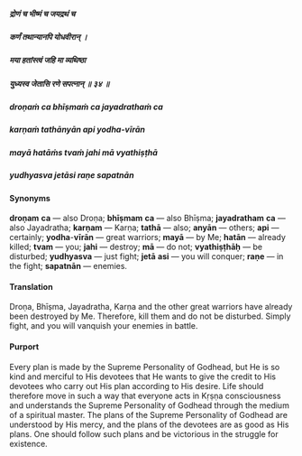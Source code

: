 ##### द्रोणं च भीष्मं च जयद्रथं च
##### कर्णं तथान्यानपि योधवीरान् ।
##### मया हतांस्त्वं जहि मा व्यथिष्ठा
##### युध्यस्व जेतासि रणे सपत्नान् ॥ ३४ ॥

##### droṇaṁ ca bhīṣmaṁ ca jayadrathaṁ ca
##### karṇaṁ tathānyān api yodha-vīrān
##### mayā hatāṁs tvaṁ jahi mā vyathiṣṭhā
##### yudhyasva jetāsi raṇe sapatnān

#### Synonyms

**droṇam** **ca** — also Droṇa; **bhīṣmam** **ca** — also Bhīṣma; **jayadratham** **ca** — also Jayadratha; **karṇam** — Karṇa; **tathā** — also; **anyān** — others; **api** — certainly; **yodha**-**vīrān** — great warriors; **mayā** — by Me; **hatān** — already killed; **tvam** — you; **jahi** — destroy; **mā** — do not; **vyathiṣṭhāḥ** — be disturbed; **yudhyasva** — just fight; **jetā** **asi** — you will conquer; **raṇe** — in the fight; **sapatnān** — enemies.

#### Translation

Droṇa, Bhīṣma, Jayadratha, Karṇa and the other great warriors have already been destroyed by Me. Therefore, kill them and do not be disturbed. Simply fight, and you will vanquish your enemies in battle.

#### Purport

Every plan is made by the Supreme Personality of Godhead, but He is so kind and merciful to His devotees that He wants to give the credit to His devotees who carry out His plan according to His desire. Life should therefore move in such a way that everyone acts in Kṛṣṇa consciousness and understands the Supreme Personality of Godhead through the medium of a spiritual master. The plans of the Supreme Personality of Godhead are understood by His mercy, and the plans of the devotees are as good as His plans. One should follow such plans and be victorious in the struggle for existence.